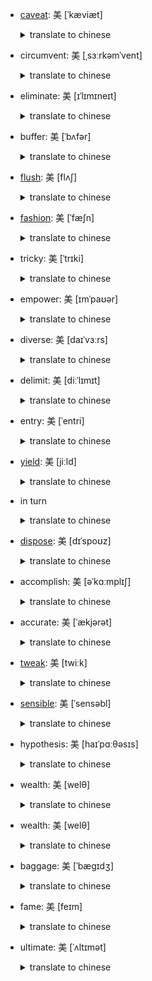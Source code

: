 * [caveat](http://youdao.com/w/eng/caveat/?spc=caveat#keyfrom=dict.typo): 美 [ˈkæviæt]
  <details>
    <summary>translate to chinese</summary>

    n. **警告**；中止诉讼手续的申请；  
    ![](https://raw.githubusercontent.com/wangkaiwd/drawing-bed/master/204444200604153404.png)
  </details>

* circumvent: 美 [ˌsɜːrkəmˈvent]
  <details>
    <summary>translate to chinese</summary>

    v.包围；智取；绕行，**规避**  
    ![](https://raw.githubusercontent.com/wangkaiwd/drawing-bed/master/20200604154005.png)
  </details>
* eliminate: 美 [ɪˈlɪmɪneɪt]
  <details>
    <summary>translate to chinese</summary>

    vt.消除；排除
    ![](https://raw.githubusercontent.com/wangkaiwd/drawing-bed/master/20200604155714.png)
  </details>
* buffer: 美 [ˈbʌfər]
  <details>
    <summary>translate to chinese</summary>

    n. [计]缓冲区；缓冲器，[车辆]减震器  
    vt. **缓冲**  
  </details>
* [flush](http://youdao.com/w/flush/#keyfrom=dict2.top): 美 [flʌʃ]
  <details>
    <summary>translate to chinese</summary>

    v.刷新；冲洗  
    ![](https://raw.githubusercontent.com/wangkaiwd/drawing-bed/master/20200607202236.png)
  </details>

* [fashion](http://youdao.com/w/fashion/#keyfrom=dict2.top): 美 [ˈfæʃn]
  <details>
    <summary>translate to chinese</summary>

    n.时尚；时装；样式；**方式**
  </details>

* tricky: 美 [ˈtrɪki]
  <details>
    <summary>translate to chinese</summary>

    adj.狡猾的；机警的；**棘手的**
    ![](https://raw.githubusercontent.com/wangkaiwd/drawing-bed/master/20200612165615.png)
  </details>

* empower: 美 [ɪmˈpaʊər]
  <details>
    <summary>translate to chinese</summary>

    vt.授权，允许；**使能够**；
  </details>

* diverse: 美 [daɪˈvɜːrs]
  <details>
    <summary>translate to chinese</summary>

    adj. **多样的**；不同的；形形色色的
    ![](https://raw.githubusercontent.com/wangkaiwd/drawing-bed/master/20200608095114.png)
  </details>

* delimit: 美 [diːˈlɪmɪt]
  <details>
    <summary>translate to chinese</summary>

    vt.定界；划界
    ![](https://raw.githubusercontent.com/wangkaiwd/drawing-bed/master/20200609172833.png)
  </details>

* entry: 美 [ˈentri]
  <details>
    <summary>translate to chinese</summary>

    n.进入；入口；**条目**
    ![](https://raw.githubusercontent.com/wangkaiwd/drawing-bed/master/20200609222730.png)
  </details>

* [yield](http://www.youdao.com/w/yield/#keyfrom=dict2.top): 美 [jiːld]
  <details>
    <summary>translate to chinese</summary>

    v.产出(效果，收益等)；屈服
    n.产量；  
    ![](https://raw.githubusercontent.com/wangkaiwd/drawing-bed/master/20200609223037.png)
  </details>

* in turn
  <details>
    <summary>translate to chinese</summary>
    
    * in turn: **反过来**；转而；轮流；依次
    * repetitive: 美 [rɪˈpetətɪv] adj.重复的； 
      词根: repeat
    * be replaced by: 被...所取代
    ![](https://raw.githubusercontent.com/wangkaiwd/drawing-bed/master/20200611111427.png)
    ![](https://raw.githubusercontent.com/wangkaiwd/drawing-bed/master/20200611113223.png)
    ![](https://raw.githubusercontent.com/wangkaiwd/drawing-bed/master/20200604235533.png)
  </details>

* [dispose](http://www.youdao.com/w/eng/dispose/#keyfrom=dict.basic.relword):  美 [dɪˈspoʊz]
  <details>
    <summary>translate to chinese</summary>

    vt.处理；处置
    ![](https://raw.githubusercontent.com/wangkaiwd/drawing-bed/master/20200612091825.png)
    ![](https://raw.githubusercontent.com/wangkaiwd/drawing-bed/master/20200612175302.png)
  </details>

* accomplish: 美 [əˈkɑːmplɪʃ]
  <details>
    <summary>translate to chinese</summary>

    vt.**完成**；实现；达到
  </details>

* accurate: 美 [ˈækjərət]
  <details>
    <summary>translate to chinese</summary>

    adj. 精确的
    ![](https://raw.githubusercontent.com/wangkaiwd/drawing-bed/master/20200623153013.png)
    ![](https://raw.githubusercontent.com/wangkaiwd/drawing-bed/master/20200614003422.png)
  </details>

* [tweak](http://youdao.com/w/tweak/#keyfrom=dict2.top): 美 [twiːk]
  <details>
    <summary>translate to chinese</summary>

    n.扭；**轻微调整**
  </details>

* [sensible](http://youdao.com/w/sensible/#keyfrom=dict2.top): 美 [ˈsensəbl]
  <details>
    <summary>translate to chinese</summary>

    adj.明智的；**合理的**
    ![](https://raw.githubusercontent.com/wangkaiwd/drawing-bed/master/20200617221548.png)
  </details>

* hypothesis: 美 [haɪˈpɑːθəsɪs]
  <details>
    <summary>translate to chinese</summary>

    n.**假设**；假说；假定
  </details>

* wealth: 美 [welθ]
  <details>
    <summary>translate to chinese</summary>

    n.**财富**；大量；富有  
    upside-down: 颠倒地；倒置的  
    ![](https://raw.githubusercontent.com/wangkaiwd/drawing-bed/master/20200618093632.png)
  </details>

* wealth: 美 [welθ]
  <details>
    <summary>translate to chinese</summary>

    n.**财富**；大量；富有  
    upside-down: 颠倒地；倒置的  
    ![](https://raw.githubusercontent.com/wangkaiwd/drawing-bed/master/20200618093632.png)
  </details>

* baggage: 美 [ˈbæɡɪdʒ]
  <details>
    <summary>translate to chinese</summary>

    n. 行李；**包袱**
  </details>

* fame: 美 [feɪm]
  <details>
    <summary>translate to chinese</summary>

    n. **名声**，名望；传闻，传说
    vt. 使闻名，使有名望
  </details>

* ultimate: 美 [ˈʌltɪmət]
  <details>
    <summary>translate to chinese</summary>

    adj.**最终的**；极限的；根本的  
    n.终极；根本；基本原则  
    ![](https://raw.githubusercontent.com/wangkaiwd/drawing-bed/master/20200618094128.png)
  </details>
